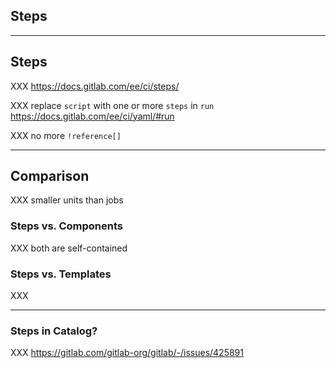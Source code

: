 <!-- .slide: id="gitlab_steps" class="vertical-center" -->

<i class="fa-duotone fa-box-open-full fa-8x fa-duotone-colors" style="float: right; color: grey;"></i>

## Steps

---

## Steps

XXX https://docs.gitlab.com/ee/ci/steps/

XXX replace `script` with one or more `steps` in `run` https://docs.gitlab.com/ee/ci/yaml/#run

XXX no more `!reference[]`

---

## Comparison

XXX smaller units than jobs

### Steps vs. Components

XXX both are self-contained

### Steps vs. Templates

XXX

---

### Steps in Catalog?

XXX https://gitlab.com/gitlab-org/gitlab/-/issues/425891
